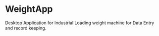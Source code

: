 # WeightApp
Desktop Application for Industrial Loading weight machine for Data Entry and record keeping.
